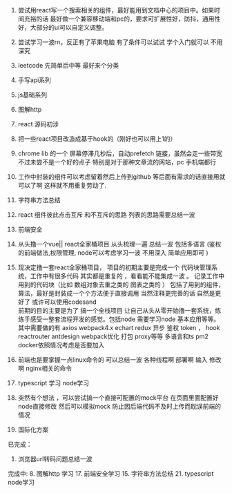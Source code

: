 1. 尝试用react写一个搜索相关的组件，最好能用到文档中心的项目中。如果时间充裕的话 最好做一个兼容移动端和pc的，要求可扩展性好，防抖，通用性好，大部分的ui可以自定义调整。
2. 尝试学习一波rn，反正有了苹果电脑 有了条件可以试试 学个入门就可以 不用深究

5. leetcode 先简单后中等 最好来个分类
6. 手写api系列 
7. js基础系列
8. 图解http 
9. react 源码初涉
10. 把一些react项目改造成基于hook的（刚好也可以用上1的）
11. chrome lib 的一个 屏幕停滞几秒后，自动prefetch 链接，虽然会走一些带宽  不过未尝不是一个好的点子 特别是对于那种文章流的网站，pc 手机端都行
13. 工作中封装的组件可以考虑留着然后上传到github 等后面有需求的话直接用就可以了啊 这样就不用重复劳动了.

15.  字符串方法总结
16. react 组件彼此点击互斥 和不互斥的思路 列表的思路需要总结一波
17. 前端安全              
18. 从头撸一个vue|| react全家桶项目 从头梳理一遍 总结一波 包括多语言 (鉴权的前端做法,权限管理,  node可以考虑学习一波 不用深入 简单应用即可 )   

19. 现决定撸一套react全家桶项目， 项目的初期主要是完成一个 代码块管理系统，工作中有很多代码 其实都是重复的 ，看看能不能集成一波 。 记录工作中用到的代码块（比如 数组对象去重之类的 图表之类的 ） 包括了用到的组件，算法，最好是封装成一个个方法便于直接调用 当然注释更完善的话 自然是更好了 或许可以使用codesand   
前期的目的主要是为了 搞一个全栈项目 让自己从头从零开始撸一套系统，练练手感受一整套流程开发的感觉。包括node 需要学习node 基本应用等等。  其中需要做的有 axios webpack4.x echart redux 异步 鉴权 token ， hook reactrouter antdesign  webpack优化 打包 proxy等等    多语言和ts  pm2 docker依照情况考虑是否要加入

20. 前端也是要掌握一点linux命令的 可以总结一波 各种线程啊 部署啊 输入 修改啊 nginx相关的命令
    
21. typescript 学习  node学习 
22. 突然有个想法 ，可以尝试搞一个直接可配置的mock平台 在页面里面配置好 node直接修改 然后可以模拟mock 防止因后端代码不及时上传而耽误前端的情况
23. 国际化方案

已完成：

1. 浏览器url转码问题总结一波 


完成中:
8. 图解http 学习
17. 前端安全学习
15. 字符串方法总结
21. typescript node学习